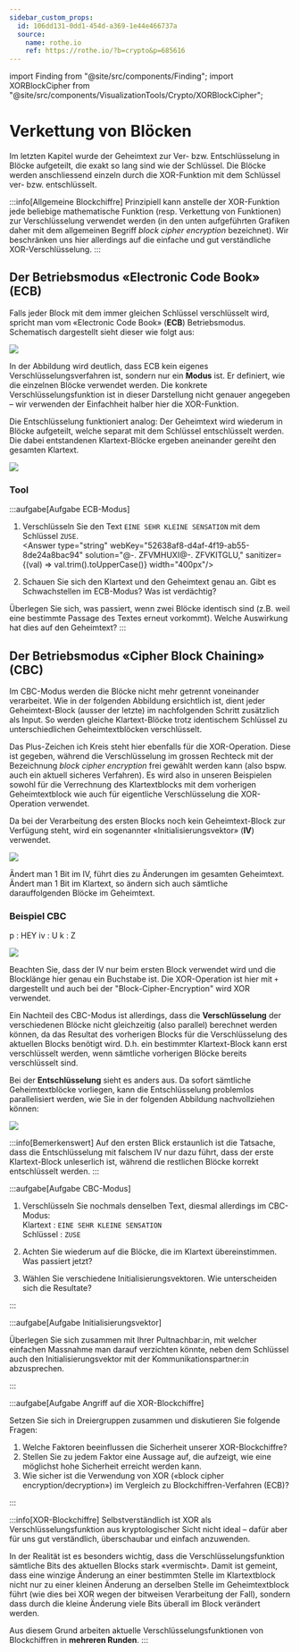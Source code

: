 ```yaml
---
sidebar_custom_props:
  id: 106dd131-0dd1-454d-a369-1e44e466737a
  source:
    name: rothe.io
    ref: https://rothe.io/?b=crypto&p=685616
---
```


import Finding from "@site/src/components/Finding";
import XORBlockCipher from "@site/src/components/VisualizationTools/Crypto/XORBlockCipher";


# Verkettung von Blöcken

Im letzten Kapitel wurde der Geheimtext zur Ver- bzw. Entschlüsselung in Blöcke aufgeteilt, die exakt so lang sind wie der Schlüssel. Die Blöcke werden anschliessend einzeln durch die XOR-Funktion mit dem Schlüssel ver- bzw. entschlüsselt.

:::info[Allgemeine Blockchiffre]
Prinzipiell kann anstelle der XOR-Funktion jede beliebige mathematische Funktion (resp. Verkettung von Funktionen) zur Verschlüsselung verwendet werden (in den unten aufgeführten Grafiken daher mit dem allgemeinen Begriff *block cipher encryption* bezeichnet). Wir beschränken uns hier allerdings auf die einfache und gut verständliche XOR-Verschlüsselung.
:::

## Der Betriebsmodus «Electronic Code Book» (ECB)

Falls jeder Block mit dem immer gleichen Schlüssel verschlüsselt wird, spricht man vom «Electronic Code Book» (**ECB**) Betriebsmodus. Schematisch dargestellt sieht dieser wie folgt aus:

![](images/ECB_encryption.svg)

In der Abbildung wird deutlich, dass ECB kein eigenes Verschlüsselungsverfahren ist, sondern nur ein **Modus** ist. Er definiert, wie die einzelnen Blöcke verwendet werden. Die konkrete Verschlüsselungsfunktion ist in dieser Darstellung nicht genauer angegeben – wir verwenden der Einfachheit halber hier die XOR-Funktion.

Die Entschlüsselung funktioniert analog: Der Geheimtext wird wiederum in Blöcke aufgeteilt, welche separat mit dem Schlüssel entschlüsselt werden. Die dabei entstandenen Klartext-Blöcke ergeben aneinander gereiht den gesamten Klartext.

![](images/ECB_decryption.svg)

### Tool

<XORBlockCipher />

:::aufgabe[Aufgabe ECB-Modus]
<Answer type="state" webKey="22dc5535-c021-4afa-88ab-679bfa753bf7" />

1. Verschlüsseln Sie den Text `EINE SEHR KLEINE SENSATION` mit dem Schlüssel `ZUSE`.  
<Answer type="string" webKey="52638af8-d4af-4f19-ab55-8de24a8bac94" solution="@-. ZFVMHUXI@-. ZFVKITGLU," sanitizer={(val) => val.trim().toUpperCase()} width="400px"/>

2. Schauen Sie sich den Klartext und den Geheimtext genau an. Gibt es Schwachstellen im ECB-Modus? Was ist verdächtig?

<Answer type="text" webKey="11762cec-7a10-48f4-ab40-648addaca855" />

<Hint>
Überlegen Sie sich, was passiert, wenn zwei Blöcke identisch sind (z.B. weil eine bestimmte Passage des Textes erneut vorkommt). Welche Auswirkung hat dies auf den Geheimtext?
</Hint>
:::


## Der Betriebsmodus «Cipher Block Chaining» (CBC)

Im CBC-Modus werden die Blöcke nicht mehr getrennt voneinander verarbeitet. Wie in der folgenden Abbildung ersichtlich ist, dient jeder Geheimtext-Block (ausser der letzte) im nachfolgenden Schritt zusätzlich als Input. So werden gleiche Klartext-Blöcke trotz identischem Schlüssel zu unterschiedlichen Geheimtextblöcken verschlüsselt.

Das Plus-Zeichen ich Kreis steht hier ebenfalls für die XOR-Operation. Diese ist gegeben, während die Verschlüsselung im grossen Rechteck mit der Bezeichnung *block cipher encryption* frei gewählt werden kann (also bspw. auch ein aktuell sicheres Verfahren). Es wird also in unseren Beispielen sowohl für die Verrechnung des Klartextblocks mit dem vorherigen Geheimtextblock wie auch für eigentliche Verschlüsselung die XOR-Operation verwendet.

Da bei der Verarbeitung des ersten Blocks noch kein Geheimtext-Block zur Verfügung steht, wird ein sogenannter «Initialisierungsvektor» (**IV**) verwendet.

![](images/CBC_encryption.svg)

Ändert man 1 Bit im IV, führt dies zu Änderungen im gesamten Geheimtext. Ändert man 1 Bit im Klartext, so ändern sich auch sämtliche darauffolgenden Blöcke im Geheimtext.

### Beispiel CBC

p
: HEY
iv
: U
k
: Z

![](images/cbc-example.png)

Beachten Sie, dass der IV nur beim ersten Block verwendet wird und die Blocklänge hier genau ein Buchstabe ist. Die XOR-Operation ist hier mit `+` dargestellt und auch bei der "Block-Cipher-Encryption" wird XOR verwendet.



Ein Nachteil des CBC-Modus ist allerdings, dass die **Verschlüsselung** der verschiedenen Blöcke nicht gleichzeitig (also parallel) berechnet werden können, da das Resultat des vorherigen Blocks für die Verschlüsselung des aktuellen Blocks benötigt wird. D.h. ein bestimmter Klartext-Block kann erst verschlüsselt werden, wenn sämtliche vorherigen Blöcke bereits verschlüsselt sind.

Bei der **Entschlüsselung** sieht es anders aus. Da sofort sämtliche Geheimtextblöcke vorliegen, kann die Entschlüsselung problemlos parallelisiert werden, wie Sie in der folgenden Abbildung nachvollziehen können:

![](images/CBC_decryption.svg)

:::info[Bemerkenswert]
Auf den ersten Blick erstaunlich ist die Tatsache, dass die Entschlüsselung mit falschem IV nur dazu führt, dass der erste Klartext-Block unleserlich ist, während die restlichen Blöcke korrekt entschlüsselt werden.
:::

:::aufgabe[Aufgabe CBC-Modus]
<Answer type="state" webKey="786a67c7-3cb6-44f0-a620-24267aa6185b" />

1. Verschlüsseln Sie nochmals denselben Text, diesmal allerdings im CBC-Modus:  
Klartext
: `EINE SEHR KLEINE SENSATION`  
Schlüssel
: `ZUSE`

1. Achten Sie wiederum auf die Blöcke, die im Klartext übereinstimmen. Was passiert jetzt?
2. Wählen Sie verschiedene Initialisierungsvektoren. Wie unterscheiden sich die Resultate?

<Answer type="text" webKey="d98093d9-0718-4b04-9ac3-f2ea9617153b" monospace />

:::

:::aufgabe[Aufgabe Initialisierungsvektor]
<Answer type="state" webKey="c53914e3-b496-4643-8453-4451ba5e9f18" />

Überlegen Sie sich zusammen mit Ihrer Pultnachbar:in, mit welcher einfachen Massnahme man darauf verzichten könnte, neben dem Schlüssel auch den Initialisierungsvektor mit der Kommunikationspartner:in abzusprechen.
<Answer type="text" webKey="f33e61bc-140f-4f48-a027-abccae18ec05" />

:::

:::aufgabe[Aufgabe Angriff auf die XOR-Blockchiffre]
<Answer type="state" webKey="fa533a99-efc9-4659-9c63-737a041075b2" />

Setzen Sie sich in Dreiergruppen zusammen und diskutieren Sie folgende Fragen:

1. Welche Faktoren beeinflussen die Sicherheit unserer XOR-Blockchiffre?
2. Stellen Sie zu jedem Faktor eine Aussage auf, die aufzeigt, wie eine möglichst hohe Sicherheit erreicht werden kann.
3. Wie sicher ist die Verwendung von XOR («block cipher encryption/decryption») im Vergleich zu Blockchiffren-Verfahren (ECB)?

<Answer type="text" webKey="941b53f7-db87-43d1-99e9-a91012309cf1" />

:::

:::info[XOR-Blockchiffre]
Selbstverständlich ist XOR als Verschlüsselungsfunktion aus kryptologischer Sicht nicht ideal – dafür aber für uns gut verständlich, überschaubar und einfach anzuwenden.

In der Realität ist es besonders wichtig, dass die Verschlüsselungsfunktion sämtliche Bits des aktuellen Blocks stark «vermischt». Damit ist gemeint, dass eine winzige Änderung an einer bestimmten Stelle im Klartextblock nicht nur zu einer kleinen Änderung an derselben Stelle im Geheimtextblock führt (wie dies bei XOR wegen der bitweisen Verarbeitung der Fall), sondern dass durch die kleine Änderung viele Bits überall im Block verändert werden.

Aus diesem Grund arbeiten aktuelle Verschlüsselungsfunktionen von Blockchiffren in **mehreren Runden**.
:::

